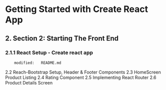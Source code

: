 # Getting Started with Create React App

## 2. Section 2: Starting The Front End

### 2.1.1 React Setup - Create react app

        modified:   README.md


2.2 Reach-Bootstrap Setup, Header & Footer Components
2.3 HomeScreen Product Listing
2.4 Rating Component
2.5 Implementing React Router
2.6 Product Details Screen
